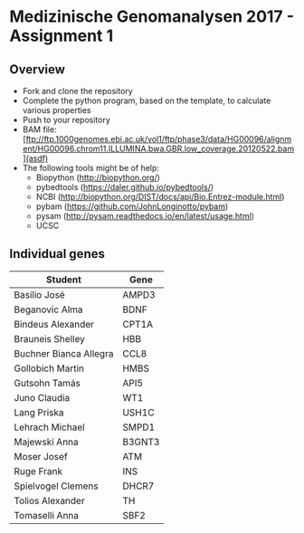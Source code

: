 # Medizinische Genomanalysen 2017 - Assignment 1

## Overview
* Fork and clone the repository
* Complete the python program, based on the template, to calculate various properties
* Push to your repository
* BAM file: [ftp://ftp.1000genomes.ebi.ac.uk/vol1/ftp/phase3/data/HG00096/alignment/HG00096.chrom11.ILLUMINA.bwa.GBR.low_coverage.20120522.bam](asdf)
* The following tools might be of help:
  * Biopython (http://biopython.org/)
  * pybedtools (https://daler.github.io/pybedtools/)
  * NCBI (http://biopython.org/DIST/docs/api/Bio.Entrez-module.html)
  * pybam (https://github.com/JohnLonginotto/pybam)
  * pysam (http://pysam.readthedocs.io/en/latest/usage.html)
  * UCSC


## Individual genes

| Student | Gene | 
| ----- | --- |
| Basílio	José | AMPD3 | 
| Beganovic	Alma | BDNF | 
| Bindeus	Alexander | CPT1A | 
| Brauneis	Shelley | HBB | 
| Buchner	Bianca Allegra | CCL8 | 
| Gollobich	Martin | HMBS | 
| Gutsohn	Tamás | API5 | 
| Juno	Claudia | WT1 | 
| Lang	Priska | USH1C | 
| Lehrach	Michael | SMPD1 | 
| Majewski	Anna | B3GNT3 | 
| Moser	Josef | ATM | 
| Ruge	Frank | INS | 
| Spielvogel	Clemens | DHCR7 | 
| Tolios	Alexander | TH | 
| Tomaselli	Anna | SBF2 | 

